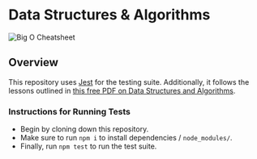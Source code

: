 # Data Structures & Algorithms

![Big O Cheatsheet]('bigO_cheatsheet.png')

## Overview
This repository uses [Jest](https://jestjs.io/) for the testing suite. Additionally, it follows the lessons outlined in [this free PDF on Data Structures and Algorithms](https://fktpm.ru/file/77-data-structures-and-algorithms-with-javascript.pdf).

### Instructions for Running Tests
- Begin by cloning down this repository.
- Make sure to run `npm i` to install dependencies / `node_modules/`.
- Finally, run `npm test` to run the test suite.